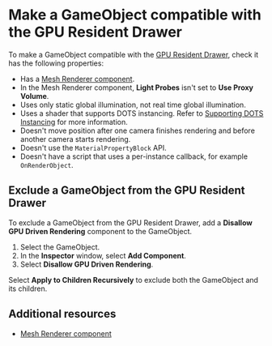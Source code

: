 # Make a GameObject compatible with the GPU Resident Drawer

To make a GameObject compatible with the [GPU Resident Drawer](gpu-resident-drawer.md), check it has the following properties:

- Has a [Mesh Renderer component](https://docs.unity3d.com/Manual/class-MeshRenderer.html).
- In the Mesh Renderer component, **Light Probes** isn't set to **Use Proxy Volume**.
- Uses only static global illumination, not real time global illumination.
- Uses a shader that supports DOTS instancing. Refer to [Supporting DOTS Instancing](https://docs.unity3d.com/Manual/dots-instancing-shaders.html) for more information.
- Doesn't move position after one camera finishes rendering and before another camera starts rendering.
- Doesn't use the `MaterialPropertyBlock` API.
- Doesn't have a script that uses a per-instance callback, for example `OnRenderObject`.

## Exclude a GameObject from the GPU Resident Drawer

To exclude a GameObject from the GPU Resident Drawer, add a **Disallow GPU Driven Rendering** component to the GameObject.

1. Select the GameObject.
2. In the **Inspector** window, select **Add Component**.
3. Select **Disallow GPU Driven Rendering**.

Select **Apply to Children Recursively** to exclude both the GameObject and its children.

## Additional resources

- [Mesh Renderer component](https://docs.unity3d.com/Manual/class-MeshRenderer.html)
